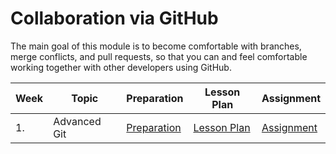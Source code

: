 # Collaboration via GitHub

The main goal of this module is to become comfortable with branches, merge conflicts, and pull requests, so that you can and feel comfortable working together with other developers using GitHub.

| Week | Topic                                               | Preparation                     | Lesson Plan                     | Assignment                  |
| ---- | --------------------------------------------------- | ------------------------------- | ------------------------------- | ------------------------- |
| 1.   | Advanced Git | [Preparation](./preparation.md) | [Lesson Plan](./lesson_plan.md) | [Assignment](./assignment.md) |